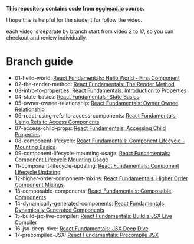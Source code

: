 **This repository contains code from [egghead.io](https://egghead.io/courses/react-fundamentals) course.**

I hope this is helpful for the student for follow the video.

each video is separate by branch start from video 2 to 17, so you can checkout and review individually.

# Branch guide
   * 01-hello-world: [React Fundamentals: Hello World - First Component](https://egghead.io/lessons/react-hello-world-first-component)
   * 02-the-render-method: [React Fundamentals: The Render Method](https://egghead.io/lessons/react-the-render-method)
   * 03-intro-to-properties: [React Fundamentals: Introduction to Properties](https://egghead.io/lessons/react-introduction-to-properties)
   * 04-state-basics: [React Fundamentals: State Basics](https://egghead.io/lessons/react-state-basics)
   * 05-owner-ownee-relationship: [React Fundamentals: Owner Ownee Relationship](https://egghead.io/lessons/react-owner-ownee-relationship)
   * 06-react-using-refs-to-access-components: [React Fundamentals: Using Refs to Access Components](https://egghead.io/lessons/react-using-refs-to-access-components)
   * 07-access-child-props: [React Fundamentals: Accessing Child Properties](https://egghead.io/lessons/react-accessing-child-properties)
   * 08-component-lifecycle: [React Fundamentals: Component Lifecycle - Mounting Basics](https://egghead.io/lessons/react-component-lifecycle-mounting-basics)
   * 09-component-lifecycle-mounting-usage: [React Fundamentals: Component Lifecycle Mounting Usage](https://egghead.io/lessons/react-component-lifecycle-mounting-usage)
   * 11-component-lifecycle-updating: [React Fundamentals: Component Lifecycle Updating](https://egghead.io/lessons/react-component-lifecycle-updating)
   * 12-higher-order-component-mixins: [React Fundamentals: Higher Order Component Mixings](https://egghead.io/lessons/react-react-fundamentals-higher-order-components-replaces-mixins)
   * 13-composable-components: [React Fundamentals: Composable Components](https://egghead.io/lessons/react-composable-components)
   * 14-dynamically-generated-components: [React Fundamentals: Dynamically Generated Components](https://egghead.io/lessons/react-dynamically-generated-components)
   * 15-build-jsx-live-compiler: [React Fundamentals: Build a JSX Live Compiler](https://egghead.io/lessons/build-a-jsx-live-compiler)
   * 16-jsx-deep-dive: [React Fundamentals: JSX Deep Dive](https://egghead.io/lessons/jsx-deep-dive)
   * 17-precompiled-JSX: [React Fundamentals: Precompile JSX](https://egghead.io/lessons/precompile-jsx)